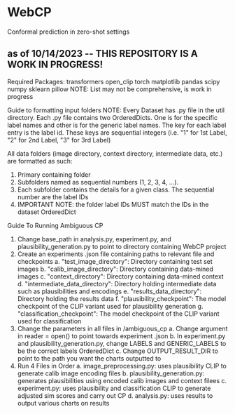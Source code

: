 # WebCP
Conformal prediction in zero-shot settings

## as of 10/14/2023 -- THIS REPOSITORY IS A WORK IN PROGRESS! 


Required Packages:
transformers
open_clip
torch
matplotlib
pandas
scipy
numpy
sklearn
pillow
NOTE: List may not be comprehensive, is work in progress

Guide to formatting input folders
NOTE: Every Dataset has .py file in the util directory. Each .py file contains two OrderedDicts. One is for the specific label names and other is for the generic label names. The key for each label entry is the label id. These keys are sequential integers (i.e. "1" for 1st Label, "2" for 2nd Label, "3" for 3rd Label)

All data folders (image directory, context directory, intermediate data, etc.) are formatted as such:
1. Primary containing folder
2. Subfolders named as sequential numbers (1, 2, 3, 4, ...). 
3. Each subfolder contains the details for a given class. The sequential number are the label IDs
4. IMPORTANT NOTE: the folder label IDs MUST match the IDs in the dataset OrderedDict

Guide To Running Ambiguous CP
1. Change base_path in analysis.py, experiment.py, and plausibility_generation.py to point to directory containing WebCP project
2. Create an experiments .json file containing paths to relevant file and checkpoints
    a. "test_image_directory": Directory containing test set images
    b. "calib_image_directory": Directory containing data-mined images
    c. "context_directory": Directory containing data-mined context
    d. "intermediate_data_directory": Directory holding intermediate data such as plausibilities and encodings
    e. "results_data_directory": Directory holding the results data
    f. "plausibility_checkpoint": The model checkpoint of the CLIP variant used for plausibility generation
    g. "classification_checkpoint": The model checkpoint of the CLIP variant used for classification
3. Change the parameters in all files in /ambiguous_cp
    a. Change argument in reader = open() to point towards experiment .json
    b. In experiment.py and plausibility_generation.py, change LABELS and GENERIC_LABELS to be the correct labels OrderedDict
    c. Change OUTPUT_RESULT_DIR to point to the path you want the charts outputted to
4. Run 4 Files in Order
    a. image_preprocessing.py: uses plausibility CLIP to generate calib image encoding files
    b. plausibility_generation.py: generates plausibilities using encoded calib images and context filees
    c. experiment.py: uses plausibility and classification CLIP to generate adjusted sim scores and carry out CP
    d. analysis.py: uses results to output various charts on results
